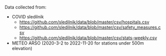 Data collected from:
 - COVID sledilnik
   - https://github.com/sledilnik/data/blob/master/csv/hospitals.csv
   - https://github.com/sledilnik/data/blob/master/csv/safety_measures.csv
   - https://github.com/sledilnik/data/blob/master/csv/stats-weekly.csv
 - METEO ARSO (2020-3-2 to 2022-11-20 for stations under 500m elevation)
